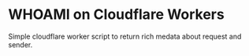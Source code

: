 # WHOAMI on Cloudflare Workers

Simple cloudflare worker script to return rich medata about request and sender.
